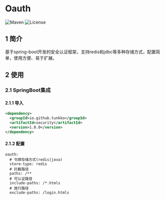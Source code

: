 # Oauth

![Maven](https://img.shields.io/badge/maven-v4.0.0-blue)
![License](https://img.shields.io/badge/license-MIT-green)

## 1 简介

基于spring-boot开发的安全认证框架，支持redis和jdbc等多种存储方式，配置简单，使用方便、易于扩展。

## 2 使用

### 2.1 SpringBoot集成

#### 2.1.1 导入
```xml
<dependency>
  <groupId>io.github.tunkko</groupId>
  <artifactId>security</artifactId>
  <version>1.0.0</version>
</dependency>
```

#### 2.1.2 配置
```text
oauth:
  # 令牌存储方式(redis|java)
  store-type: redis
  # 拦截路径
  paths: /**
  # 可认证路径
  include-paths: /*.htmls
  # 放行路径
  exclude-paths: /login.htmls
```

